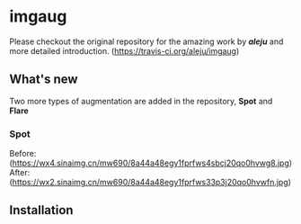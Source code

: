 # imgaug
Please checkout the original repository for the amazing work by ***aleju*** and more detailed introduction.
(https://travis-ci.org/aleju/imgaug)
## What's new
Two more types of augmentation are added in the repository, **Spot** and **Flare**
### Spot
Before:
(https://wx4.sinaimg.cn/mw690/8a44a48egy1fprfws4sbcj20qo0hvwg8.jpg)
After:
(https://wx2.sinaimg.cn/mw690/8a44a48egy1fprfws33p3j20qo0hvwfn.jpg)
## Installation
